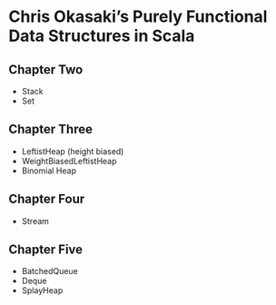 Chris Okasaki’s Purely Functional Data Structures in Scala
==========================================================

Chapter Two
-----------

* Stack
* Set

Chapter Three
-------------

* LeftistHeap (height biased)
* WeightBiasedLeftistHeap
* Binomial Heap

Chapter Four
------------

* Stream

Chapter Five
------------

* BatchedQueue
* Deque
* SplayHeap
